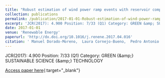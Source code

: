 ```yaml
---
title: "Robust estimation of wind power ramp events with reservoir computing"
collection: publications
permalink: /publication/2017-01-01-Robust-estimation-of-wind-power-ramp-events-with-reservoir-computing
excerpt: 'JCR(2017): 4.900 Position: 7/33 (Q1) Category: GREEN &amp; SUSTAINABLE SCIENCE &amp; TECHNOLOGY'
date: 2017-01-01
venue: 'Renewable Energy'
paperurl: 'http://dx.doi.org/10.1016/j.renene.2017.04.016'
citation: ' Manuel Dorado-Moreno,  Laura Cornejo-Bueno,  Pedro Antonio Gutiérrez,  Luis Prieto,  César Hervás-Martínez,  Sancho Salcedo-Sanz, &quot;Robust estimation of wind power ramp events with reservoir computing.&quot; Renewable Energy, Vol. 111, 2017, pp. 428-437.'
---
```

JCR(2017): 4.900 Position: 7/33 (Q1) Category: GREEN {\&amp;} SUSTAINABLE SCIENCE {\&amp;} TECHNOLOGY

[Access paper here](http://dx.doi.org/10.1016/j.renene.2017.04.016){:target="_blank"}
